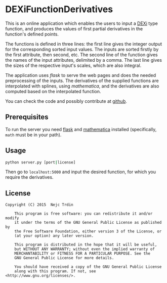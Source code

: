 # DEXiFunctionDerivatives
This is an online application which enables the users to input a <a href="http://kt.ijs.si/MarkoBohanec/dexi.html">DEXi</a> type function, and produces the values of first partial derivatives in the function's defined points.

The functions is defined in three lines: the first line gives the integer output for the corresponding sorted input values. The inputs are sorted firstly by the first attribute, then second, etc. The second line of the function gives the names of the input attributes, delimited by a comma. The last line gives the sizes of the respective input's scales, which are also integral.

The application uses *flask* to serve the web pages and does the needed preprocessing of the inputs. The derivatives of the supplied functions are interpolated with splines, using *mathematica*, and the derivatives are also computed based on the interpolated function.

You can check the code and possibly contribute at <a href="https://github.com/nejctrdin/DEXiFunctionDerivatives">github</a>.

## Prerequisites
To run the server you need <a href="http://flask.pocoo.org/">flask</a> and <a href="http://flask.pocoo.org/">mathematica</a> installed (specifically, `math` must be in your path).

## Usage

```bash
python server.py [port|license]
```

Then go to `localhost:5000` and input the desired function, for which you require the derivatives.

## License

```
Copyright (C) 2015  Nejc Trdin

    This program is free software: you can redistribute it and/or modify
    it under the terms of the GNU General Public License as published by
    the Free Software Foundation, either version 3 of the License, or
    (at your option) any later version.

    This program is distributed in the hope that it will be useful,
    but WITHOUT ANY WARRANTY; without even the implied warranty of
    MERCHANTABILITY or FITNESS FOR A PARTICULAR PURPOSE. See the
    GNU General Public License for more details.

    You should have received a copy of the GNU General Public License
    along with this program. If not, see <http://www.gnu.org/licenses/>.
```
